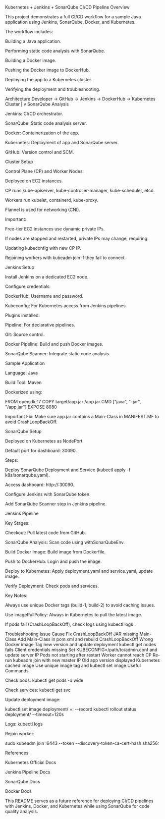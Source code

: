 Kubernetes + Jenkins + SonarQube CI/CD Pipeline
Overview

This project demonstrates a full CI/CD workflow for a sample Java application using Jenkins, SonarQube, Docker, and Kubernetes.

The workflow includes:

Building a Java application.

Performing static code analysis with SonarQube.

Building a Docker image.

Pushing the Docker image to DockerHub.

Deploying the app to a Kubernetes cluster.

Verifying the deployment and troubleshooting.

Architecture
Developer -> GitHub -> Jenkins -> DockerHub -> Kubernetes Cluster
                                 |
                                 v
                            SonarQube Analysis


Jenkins: CI/CD orchestrator.

SonarQube: Static code analysis server.

Docker: Containerization of the app.

Kubernetes: Deployment of app and SonarQube server.

GitHub: Version control and SCM.

Cluster Setup

Control Plane (CP) and Worker Nodes:

Deployed on EC2 instances.

CP runs kube-apiserver, kube-controller-manager, kube-scheduler, etcd.

Workers run kubelet, containerd, kube-proxy.

Flannel is used for networking (CNI).

Important:

Free-tier EC2 instances use dynamic private IPs.

If nodes are stopped and restarted, private IPs may change, requiring:

Updating kubeconfig with new CP IP.

Rejoining workers with kubeadm join if they fail to connect.

Jenkins Setup

Install Jenkins on a dedicated EC2 node.

Configure credentials:

DockerHub: Username and password.

Kubeconfig: For Kubernetes access from Jenkins pipelines.

Plugins installed:

Pipeline: For declarative pipelines.

Git: Source control.

Docker Pipeline: Build and push Docker images.

SonarQube Scanner: Integrate static code analysis.

Sample Application

Language: Java

Build Tool: Maven

Dockerized using:

FROM openjdk:17
COPY target/app.jar /app.jar
CMD ["java", "-jar", "/app.jar"]
EXPOSE 8080


Important Fix: Make sure app.jar contains a Main-Class in MANIFEST.MF to avoid CrashLoopBackOff.

SonarQube Setup

Deployed on Kubernetes as NodePort.

Default port for dashboard: 30090.

Steps:

Deploy SonarQube Deployment and Service (kubectl apply -f k8s/sonarqube.yaml).

Access dashboard: http://<worker-ip>:30090.

Configure Jenkins with SonarQube token.

Add SonarQube Scanner step in Jenkins pipeline.

Jenkins Pipeline

Key Stages:

Checkout: Pull latest code from GitHub.

SonarQube Analysis: Scan code using withSonarQubeEnv.

Build Docker Image: Build image from Dockerfile.

Push to DockerHub: Login and push the image.

Deploy to Kubernetes: Apply deployment.yaml and service.yaml, update image.

Verify Deployment: Check pods and services.

Key Notes:

Always use unique Docker tags (build-1, build-2) to avoid caching issues.

Use imagePullPolicy: Always in Kubernetes to pull the latest image.

If pods fail (CrashLoopBackOff), check logs using kubectl logs <pod>.

Troubleshooting
Issue	Cause	Fix
CrashLoopBackOff	JAR missing Main-Class	Add Main-Class in pom.xml and rebuild
CrashLoopBackOff	Wrong Docker image	Tag new version and update deployment
kubectl get nodes fails	Client credentials missing	Set KUBECONFIG=/path/to/admin.conf and update server IP
Pods not starting after restart	Worker cannot reach CP	Re-run kubeadm join with new master IP
Old app version displayed	Kubernetes cached image	Use unique image tag and kubectl set image
Useful Commands

Check pods: kubectl get pods -o wide

Check services: kubectl get svc

Update deployment image:

kubectl set image deployment/<deployment> <container>=<image>:<tag> --record
kubectl rollout status deployment/<deployment> --timeout=120s


Logs: kubectl logs <pod>

Rejoin worker:

sudo kubeadm join <master-ip>:6443 --token <token> --discovery-token-ca-cert-hash sha256:<hash>

References

Kubernetes Official Docs

Jenkins Pipeline Docs

SonarQube Docs

Docker Docs

This README serves as a future reference for deploying CI/CD pipelines with Jenkins, Docker, and Kubernetes while using SonarQube for code quality analysis.
